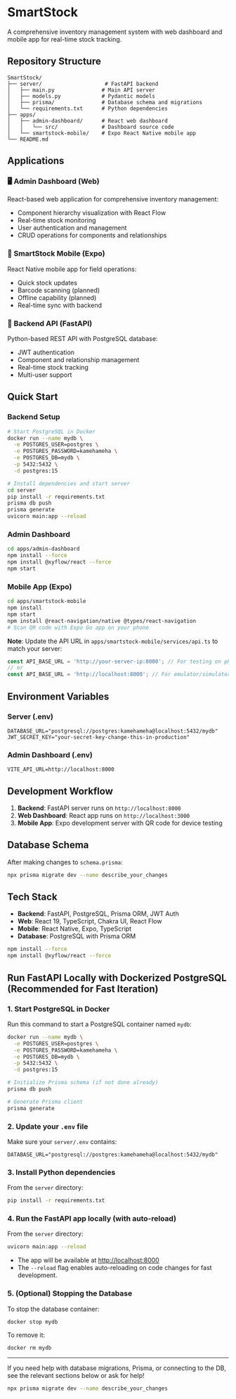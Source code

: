 # SmartStock

A comprehensive inventory management system with web dashboard and mobile app for real-time stock tracking.

## Repository Structure

```
SmartStock/
├── server/                    # FastAPI backend
│   ├── main.py               # Main API server
│   ├── models.py             # Pydantic models
│   ├── prisma/               # Database schema and migrations
│   └── requirements.txt      # Python dependencies
├── apps/
│   ├── admin-dashboard/      # React web dashboard
│   │   └── src/              # Dashboard source code
│   └── smartstock-mobile/    # Expo React Native mobile app
└── README.md
```

## Applications

### 🖥️ Admin Dashboard (Web)

React-based web application for comprehensive inventory management:

- Component hierarchy visualization with React Flow
- Real-time stock monitoring
- User authentication and management
- CRUD operations for components and relationships

### 📱 SmartStock Mobile (Expo)

React Native mobile app for field operations:

- Quick stock updates
- Barcode scanning (planned)
- Offline capability (planned)
- Real-time sync with backend

### 🔧 Backend API (FastAPI)

Python-based REST API with PostgreSQL database:

- JWT authentication
- Component and relationship management
- Real-time stock tracking
- Multi-user support

## Quick Start

### Backend Setup

```bash
# Start PostgreSQL in Docker
docker run --name mydb \
  -e POSTGRES_USER=postgres \
  -e POSTGRES_PASSWORD=kamehameha \
  -e POSTGRES_DB=mydb \
  -p 5432:5432 \
  -d postgres:15

# Install dependencies and start server
cd server
pip install -r requirements.txt
prisma db push
prisma generate
uvicorn main:app --reload
```

### Admin Dashboard

```bash
cd apps/admin-dashboard
npm install --force
npm install @xyflow/react --force
npm start
```

### Mobile App (Expo)

```bash
cd apps/smartstock-mobile
npm install
npm start
npm install @react-navigation/native @types/react-navigation
# Scan QR code with Expo Go app on your phone
```

**Note**: Update the API URL in `apps/smartstock-mobile/services/api.ts` to match your server:
```typescript
const API_BASE_URL = 'http://your-server-ip:8000'; // For testing on physical device
// or
const API_BASE_URL = 'http://localhost:8000'; // For emulator/simulator
```

## Environment Variables

### Server (.env)

```
DATABASE_URL="postgresql://postgres:kamehameha@localhost:5432/mydb"
JWT_SECRET_KEY="your-secret-key-change-this-in-production"
```

### Admin Dashboard (.env)

```
VITE_API_URL=http://localhost:8000
```

## Development Workflow

1. **Backend**: FastAPI server runs on `http://localhost:8000`
2. **Web Dashboard**: React app runs on `http://localhost:3000`
3. **Mobile App**: Expo development server with QR code for device testing

## Database Schema

After making changes to `schema.prisma`:

```bash
npx prisma migrate dev --name describe_your_changes
```

## Tech Stack

- **Backend**: FastAPI, PostgreSQL, Prisma ORM, JWT Auth
- **Web**: React 19, TypeScript, Chakra UI, React Flow
- **Mobile**: React Native, Expo, TypeScript
- **Database**: PostgreSQL with Prisma ORM

```bash
npm install --force
npm install @xyflow/react --force
```

## Run FastAPI Locally with Dockerized PostgreSQL (Recommended for Fast Iteration)

### 1. Start PostgreSQL in Docker

Run this command to start a PostgreSQL container named `mydb`:

```bash
docker run --name mydb \
  -e POSTGRES_USER=postgres \
  -e POSTGRES_PASSWORD=kamehameha \
  -e POSTGRES_DB=mydb \
  -p 5432:5432 \
  -d postgres:15

# Initialize Prisma schema (if not done already)
prisma db push

# Generate Prisma client
prisma generate

```

### 2. Update your `.env` file

Make sure your `server/.env` contains:

```
DATABASE_URL="postgresql://postgres:kamehameha@localhost:5432/mydb"
```

### 3. Install Python dependencies

From the `server` directory:

```bash
pip install -r requirements.txt
```

### 4. Run the FastAPI app locally (with auto-reload)

From the `server` directory:

```bash
uvicorn main:app --reload
```

- The app will be available at [http://localhost:8000](http://localhost:8000)
- The `--reload` flag enables auto-reloading on code changes for fast development.

### 5. (Optional) Stopping the Database

To stop the database container:

```bash
docker stop mydb
```

To remove it:

```bash
docker rm mydb
```

---

If you need help with database migrations, Prisma, or connecting to the DB, see the relevant sections below or ask for help!

```bash
npx prisma migrate dev --name describe_your_changes
```
